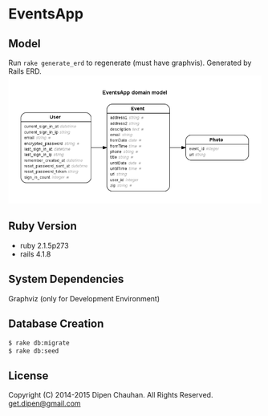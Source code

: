 EventsApp
=========

Model
-----
Run `rake generate_erd` to regenerate (must have graphvis). Generated by Rails ERD.
![](/erd.png)

Ruby Version
------------
- ruby 2.1.5p273
- rails 4.1.8

System Dependencies
-------------------
Graphviz (only for Development Environment)

Database Creation
-----------------
```
$ rake db:migrate
$ rake db:seed
```

License
-------
Copyright (C) 2014-2015 Dipen Chauhan. All Rights Reserved. get.dipen@gmail.com
